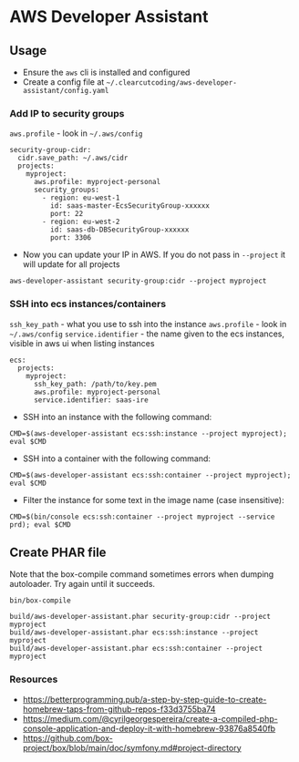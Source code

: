 # AWS Developer Assistant

## Usage

- Ensure the `aws` cli is installed and configured
- Create a config file at `~/.clearcutcoding/aws-developer-assistant/config.yaml`

### Add IP to security groups

`aws.profile` - look in `~/.aws/config`

```
security-group-cidr:
  cidr.save_path: ~/.aws/cidr
  projects:
    myproject:
      aws.profile: myproject-personal
      security_groups:
        - region: eu-west-1
          id: saas-master-EcsSecurityGroup-xxxxxx
          port: 22
        - region: eu-west-2
          id: saas-db-DBSecurityGroup-xxxxxx
          port: 3306
```
- Now you can update your IP in AWS.  If you do not pass in `--project` it will update for all projects

```
aws-developer-assistant security-group:cidr --project myproject
```

### SSH into ecs instances/containers

`ssh_key_path` - what you use to ssh into the instance
`aws.profile` - look in `~/.aws/config`
`service.identifier` - the name given to the ecs instances, visible in aws ui when listing instances

```
ecs:
  projects:
    myproject:
      ssh_key_path: /path/to/key.pem
      aws.profile: myproject-personal
      service.identifier: saas-ire
```

- SSH into an instance with the following command:

```
CMD=$(aws-developer-assistant ecs:ssh:instance --project myproject); eval $CMD
```

- SSH into a container with the following command:

```
CMD=$(aws-developer-assistant ecs:ssh:container --project myproject); eval $CMD
```

- Filter the instance for some text in the image name (case insensitive):

```
CMD=$(bin/console ecs:ssh:container --project myproject --service prd); eval $CMD
```

## Create PHAR file

Note that the box-compile command sometimes errors when dumping autoloader.  Try again until it succeeds.

```
bin/box-compile

build/aws-developer-assistant.phar security-group:cidr --project myproject
build/aws-developer-assistant.phar ecs:ssh:instance --project myproject
build/aws-developer-assistant.phar ecs:ssh:container --project myproject
```

### Resources

- https://betterprogramming.pub/a-step-by-step-guide-to-create-homebrew-taps-from-github-repos-f33d3755ba74
- https://medium.com/@cyrilgeorgespereira/create-a-compiled-php-console-application-and-deploy-it-with-homebrew-93876a8540fb
- https://github.com/box-project/box/blob/main/doc/symfony.md#project-directory

